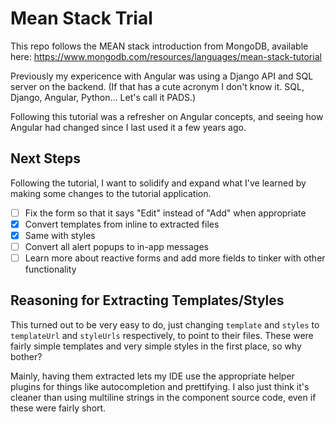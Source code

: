 # Mean Stack Trial

This repo follows the MEAN stack introduction from MongoDB, available here: https://www.mongodb.com/resources/languages/mean-stack-tutorial

Previously my expericence with Angular was using a Django API and SQL server on the backend. (If that has a cute acronym I don't know it. SQL, Django, Angular, Python... Let's call it PADS.)

Following this tutorial was a refresher on Angular concepts, and seeing how Angular had changed since I last used it a few years ago.

## Next Steps

Following the tutorial, I want to solidify and expand what I've learned by making some changes to the tutorial application.

* [ ] Fix the form so that it says "Edit" instead of "Add" when appropriate
* [x] Convert templates from inline to extracted files
* [x] Same with styles
* [ ] Convert all alert popups to in-app messages
* [ ] Learn more about reactive forms and add more fields to tinker with other functionality

## Reasoning for Extracting Templates/Styles

This turned out to be very easy to do, just changing `template` and `styles` to `templateUrl` and `styleUrls` respectively, to point to their files. These were fairly simple templates and very simple styles in the first place, so why bother?

Mainly, having them extracted lets my IDE use the appropriate helper plugins for things like autocompletion and prettifying. I also just think it's cleaner than using multiline strings in the component source code, even if these were fairly short.